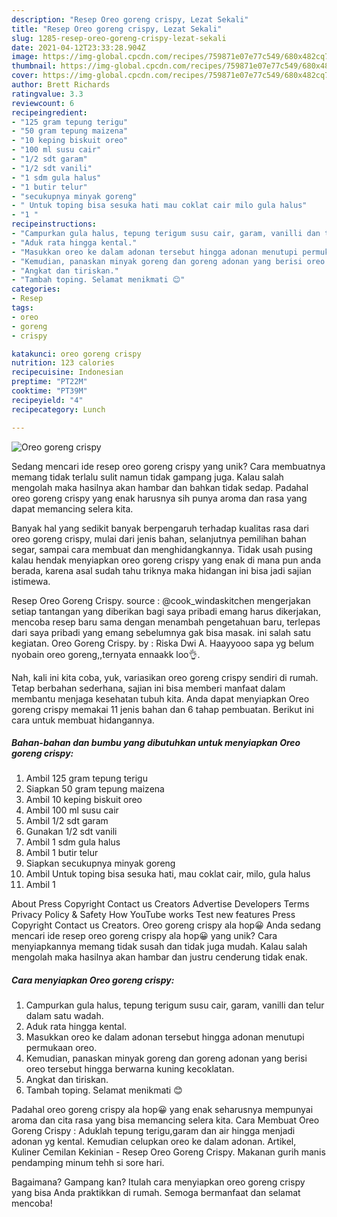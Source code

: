 ```yaml
---
description: "Resep Oreo goreng crispy, Lezat Sekali"
title: "Resep Oreo goreng crispy, Lezat Sekali"
slug: 1285-resep-oreo-goreng-crispy-lezat-sekali
date: 2021-04-12T23:33:28.904Z
image: https://img-global.cpcdn.com/recipes/759871e07e77c549/680x482cq70/oreo-goreng-crispy-foto-resep-utama.jpg
thumbnail: https://img-global.cpcdn.com/recipes/759871e07e77c549/680x482cq70/oreo-goreng-crispy-foto-resep-utama.jpg
cover: https://img-global.cpcdn.com/recipes/759871e07e77c549/680x482cq70/oreo-goreng-crispy-foto-resep-utama.jpg
author: Brett Richards
ratingvalue: 3.3
reviewcount: 6
recipeingredient:
- "125 gram tepung terigu"
- "50 gram tepung maizena"
- "10 keping biskuit oreo"
- "100 ml susu cair"
- "1/2 sdt garam"
- "1/2 sdt vanili"
- "1 sdm gula halus"
- "1 butir telur"
- "secukupnya minyak goreng"
- " Untuk toping bisa sesuka hati mau coklat cair milo gula halus"
- "1 "
recipeinstructions:
- "Campurkan gula halus, tepung terigum susu cair, garam, vanilli dan telur dalam satu wadah."
- "Aduk rata hingga kental."
- "Masukkan oreo ke dalam adonan tersebut hingga adonan menutupi permukaan oreo."
- "Kemudian, panaskan minyak goreng dan goreng adonan yang berisi oreo tersebut hingga berwarna kuning kecoklatan."
- "Angkat dan tiriskan."
- "Tambah toping. Selamat menikmati 😊"
categories:
- Resep
tags:
- oreo
- goreng
- crispy

katakunci: oreo goreng crispy 
nutrition: 123 calories
recipecuisine: Indonesian
preptime: "PT22M"
cooktime: "PT39M"
recipeyield: "4"
recipecategory: Lunch

---
```



![Oreo goreng crispy](https://img-global.cpcdn.com/recipes/759871e07e77c549/680x482cq70/oreo-goreng-crispy-foto-resep-utama.jpg)

Sedang mencari ide resep oreo goreng crispy yang unik? Cara membuatnya memang tidak terlalu sulit namun tidak gampang juga. Kalau salah mengolah maka hasilnya akan hambar dan bahkan tidak sedap. Padahal oreo goreng crispy yang enak harusnya sih punya aroma dan rasa yang dapat memancing selera kita.

Banyak hal yang sedikit banyak berpengaruh terhadap kualitas rasa dari oreo goreng crispy, mulai dari jenis bahan, selanjutnya pemilihan bahan segar, sampai cara membuat dan menghidangkannya. Tidak usah pusing kalau hendak menyiapkan oreo goreng crispy yang enak di mana pun anda berada, karena asal sudah tahu triknya maka hidangan ini bisa jadi sajian istimewa.

Resep Oreo Goreng Crispy. source : @cook_windaskitchen mengerjakan setiap tantangan yang diberikan bagi saya pribadi emang harus dikerjakan, mencoba resep baru sama dengan menambah pengetahuan baru, terlepas dari saya pribadi yang emang sebelumnya gak bisa masak. ini salah satu kegiatan. Oreo Goreng Crispy. by : Riska Dwi A. Haayyooo sapa yg belum nyobain oreo goreng,,ternyata ennaakk loo👌.


Nah, kali ini kita coba, yuk, variasikan oreo goreng crispy sendiri di rumah. Tetap berbahan sederhana, sajian ini bisa memberi manfaat dalam membantu menjaga kesehatan tubuh kita. Anda dapat menyiapkan Oreo goreng crispy memakai 11 jenis bahan dan 6 tahap pembuatan. Berikut ini cara untuk membuat hidangannya.

<!--inarticleads1-->

##### Bahan-bahan dan bumbu yang dibutuhkan untuk menyiapkan Oreo goreng crispy:

1. Ambil 125 gram tepung terigu
1. Siapkan 50 gram tepung maizena
1. Ambil 10 keping biskuit oreo
1. Ambil 100 ml susu cair
1. Ambil 1/2 sdt garam
1. Gunakan 1/2 sdt vanili
1. Ambil 1 sdm gula halus
1. Ambil 1 butir telur
1. Siapkan secukupnya minyak goreng
1. Ambil  Untuk toping bisa sesuka hati, mau coklat cair, milo, gula halus
1. Ambil 1 


About Press Copyright Contact us Creators Advertise Developers Terms Privacy Policy &amp; Safety How YouTube works Test new features Press Copyright Contact us Creators. Oreo goreng crispy ala hop😀 Anda sedang mencari ide resep oreo goreng crispy ala hop😀 yang unik? Cara menyiapkannya memang tidak susah dan tidak juga mudah. Kalau salah mengolah maka hasilnya akan hambar dan justru cenderung tidak enak. 

<!--inarticleads2-->

##### Cara menyiapkan Oreo goreng crispy:

1. Campurkan gula halus, tepung terigum susu cair, garam, vanilli dan telur dalam satu wadah.
1. Aduk rata hingga kental.
1. Masukkan oreo ke dalam adonan tersebut hingga adonan menutupi permukaan oreo.
1. Kemudian, panaskan minyak goreng dan goreng adonan yang berisi oreo tersebut hingga berwarna kuning kecoklatan.
1. Angkat dan tiriskan.
1. Tambah toping. Selamat menikmati 😊


Padahal oreo goreng crispy ala hop😀 yang enak seharusnya mempunyai aroma dan cita rasa yang bisa memancing selera kita. Cara Membuat Oreo Goreng Crispy : Aduklah tepung terigu,garam dan air hingga menjadi adonan yg kental. Kemudian celupkan oreo ke dalam adonan. Artikel, Kuliner Cemilan Kekinian - Resep Oreo Goreng Crispy. Makanan gurih manis pendamping minum tehh si sore hari. 

Bagaimana? Gampang kan? Itulah cara menyiapkan oreo goreng crispy yang bisa Anda praktikkan di rumah. Semoga bermanfaat dan selamat mencoba!
